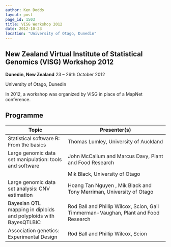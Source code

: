 ```yaml
---
author: Ken Dodds
layout: post
page_id: 1503
title: VISG Workshop 2012
date: 2012-10-23
location: "University of Otago, Dunedin"
---
```

## New Zealand Virtual Institute of Statistical Genomics (VISG) Workshop 2012

**Dunedin, New Zealand**
 23 – 26th October 2012

University of Otago, Dunedin

In 2012, a workshop was organized by VISG in place of a MapNet conference.

## Programme

|Topic|Presenter(s)|
|-----|------------|
|Statistical software R: From the basics|Thomas Lumley, University of Auckland|
|Large genomic data set manipulation: tools and software|John McCallum and Marcus Davy, Plant and Food Research|
||Mik Black, University of Otago|
|Large genomic data set analysis: CNV estimation|Hoang Tan Nguyen , Mik Black and Tony Merriman, University of Otago|
|Bayesian QTL mapping in diploids and polyploids with BayesQTLBIC|Rod Ball and Phillip Wilcox, Scion, Gail Timmerman-Vaughan, Plant and Food Research|
|Association genetics: Experimental Design|Rod Ball and Phillip Wilcox, Scion|
